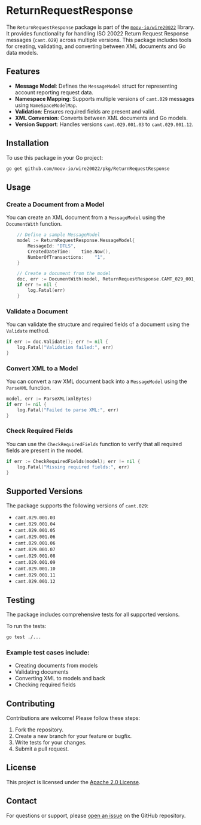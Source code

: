 # ReturnRequestResponse

The `ReturnRequestResponse` package is part of the [`moov-io/wire20022`](https://github.com/moov-io/wire20022) library. It provides functionality for handling ISO 20022 Return Request Response messages (`camt.029`) across multiple versions. This package includes tools for creating, validating, and converting between XML documents and Go data models.


## Features

- **Message Model**: Defines the `MessageModel` struct for representing account reporting request data.
- **Namespace Mapping**: Supports multiple versions of `camt.029` messages using `NameSpaceModelMap`.
- **Validation**: Ensures required fields are present and valid.
- **XML Conversion**: Converts between XML documents and Go models.
- **Version Support**: Handles versions `camt.029.001.03` to `camt.029.001.12`.


## Installation

To use this package in your Go project:

```bash
go get github.com/moov-io/wire20022/pkg/ReturnRequestResponse
```


## Usage

### Create a Document from a Model

You can create an XML document from a `MessageModel` using the `DocumentWith` function.

```go
    // Define a sample MessageModel
    model := ReturnRequestResponse.MessageModel{
        MessageId: "DTLS",
        CreatedDateTime:    time.Now(),
        NumberOfTransactions:    "1",
    }

    // Create a document from the model
    doc, err := DocumentWith(model, ReturnRequestResponse.CAMT_029_001_09)
    if err != nil {
        log.Fatal(err)
    }
```

### Validate a Document

You can validate the structure and required fields of a document using the `Validate` method.

```go
if err := doc.Validate(); err != nil {
    log.Fatal("Validation failed:", err)
}
```


### Convert XML to a Model

You can convert a raw XML document back into a `MessageModel` using the `ParseXML` function.

```go
model, err := ParseXML(xmlBytes)
if err != nil {
    log.Fatal("Failed to parse XML:", err)
}
```

### Check Required Fields

You can use the `CheckRequiredFields` function to verify that all required fields are present in the model.

```go
if err := CheckRequiredFields(model); err != nil {
    log.Fatal("Missing required fields:", err)
}
```


## Supported Versions

The package supports the following versions of `camt.029`:

- `camt.029.001.03`
- `camt.029.001.04`
- `camt.029.001.05`
- `camt.029.001.06`
- `camt.029.001.06`
- `camt.029.001.07`
- `camt.029.001.08`
- `camt.029.001.09`
- `camt.029.001.10`
- `camt.029.001.11`
- `camt.029.001.12`

## Testing

The package includes comprehensive tests for all supported versions.

To run the tests:

```bash
go test ./...
```


### Example test cases include:

- Creating documents from models
- Validating documents
- Converting XML to models and back
- Checking required fields


## Contributing

Contributions are welcome! Please follow these steps:

1. Fork the repository.
2. Create a new branch for your feature or bugfix.
3. Write tests for your changes.
4. Submit a pull request.


## License

This project is licensed under the [Apache 2.0 License](LICENSE).


## Contact

For questions or support, please [open an issue](https://github.com/moov-io/wire20022/issues) on the GitHub repository.
